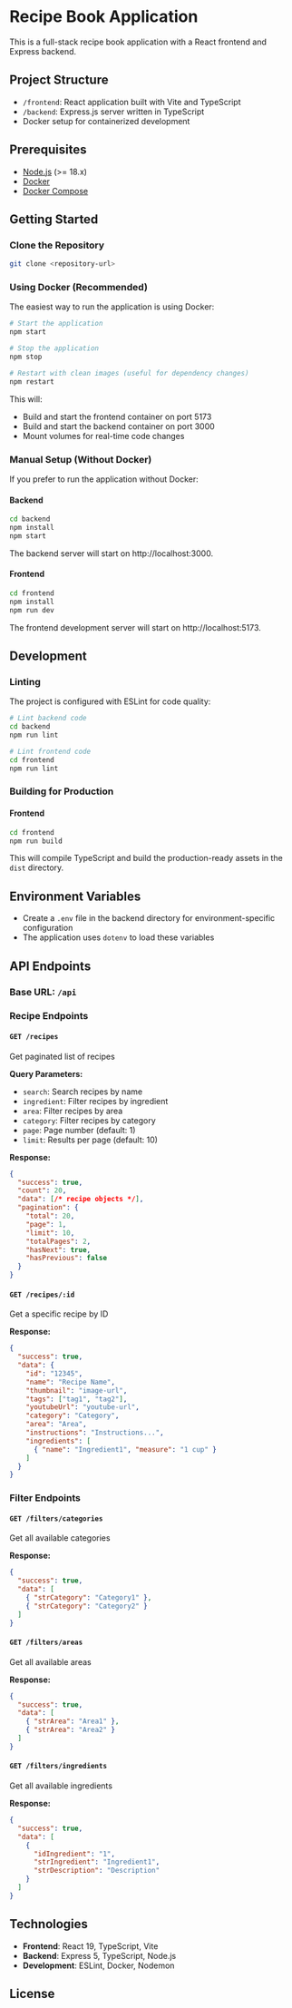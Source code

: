 # Recipe Book Application

This is a full-stack recipe book application with a React frontend and Express backend.

## Project Structure

- `/frontend`: React application built with Vite and TypeScript
- `/backend`: Express.js server written in TypeScript
- Docker setup for containerized development

## Prerequisites

- [Node.js](https://nodejs.org/) (>= 18.x)
- [Docker](https://www.docker.com/get-started)
- [Docker Compose](https://docs.docker.com/compose/install/)

## Getting Started

### Clone the Repository

```bash
git clone <repository-url>
```

### Using Docker (Recommended)

The easiest way to run the application is using Docker:

```bash
# Start the application
npm start

# Stop the application
npm stop

# Restart with clean images (useful for dependency changes)
npm restart
```

This will:
- Build and start the frontend container on port 5173
- Build and start the backend container on port 3000
- Mount volumes for real-time code changes

### Manual Setup (Without Docker)

If you prefer to run the application without Docker:

#### Backend

```bash
cd backend
npm install
npm start
```

The backend server will start on http://localhost:3000.

#### Frontend

```bash
cd frontend
npm install
npm run dev
```

The frontend development server will start on http://localhost:5173.

## Development

### Linting

The project is configured with ESLint for code quality:

```bash
# Lint backend code
cd backend
npm run lint

# Lint frontend code
cd frontend
npm run lint
```

### Building for Production

#### Frontend

```bash
cd frontend
npm run build
```

This will compile TypeScript and build the production-ready assets in the `dist` directory.

## Environment Variables

- Create a `.env` file in the backend directory for environment-specific configuration
- The application uses `dotenv` to load these variables

## API Endpoints

### Base URL: `/api`

### Recipe Endpoints

#### `GET /recipes`
Get paginated list of recipes

**Query Parameters:**
- `search`: Search recipes by name
- `ingredient`: Filter recipes by ingredient
- `area`: Filter recipes by area
- `category`: Filter recipes by category
- `page`: Page number (default: 1)
- `limit`: Results per page (default: 10)

**Response:**
```json
{
  "success": true,
  "count": 20,
  "data": [/* recipe objects */],
  "pagination": {
    "total": 20,
    "page": 1,
    "limit": 10,
    "totalPages": 2,
    "hasNext": true,
    "hasPrevious": false
  }
}
```

#### `GET /recipes/:id`
Get a specific recipe by ID

**Response:**
```json
{
  "success": true,
  "data": {
    "id": "12345",
    "name": "Recipe Name",
    "thumbnail": "image-url",
    "tags": ["tag1", "tag2"],
    "youtubeUrl": "youtube-url",
    "category": "Category",
    "area": "Area",
    "instructions": "Instructions...",
    "ingredients": [
      { "name": "Ingredient1", "measure": "1 cup" }
    ]
  }
}
```

### Filter Endpoints

#### `GET /filters/categories`
Get all available categories

**Response:**
```json
{
  "success": true,
  "data": [
    { "strCategory": "Category1" },
    { "strCategory": "Category2" }
  ]
}
```

#### `GET /filters/areas`
Get all available areas

**Response:**
```json
{
  "success": true,
  "data": [
    { "strArea": "Area1" },
    { "strArea": "Area2" }
  ]
}
```

#### `GET /filters/ingredients`
Get all available ingredients

**Response:**
```json
{
  "success": true,
  "data": [
    {
      "idIngredient": "1",
      "strIngredient": "Ingredient1",
      "strDescription": "Description"
    }
  ]
}
```

## Technologies

- **Frontend**: React 19, TypeScript, Vite
- **Backend**: Express 5, TypeScript, Node.js
- **Development**: ESLint, Docker, Nodemon

## License

